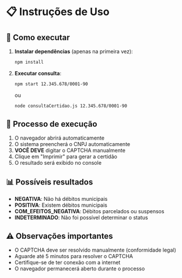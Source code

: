 # 📋 Instruções de Uso

## 🚀 Como executar

1. **Instalar dependências** (apenas na primeira vez):
   ```bash
   npm install
   ```

2. **Executar consulta**:
   ```bash
   npm start 12.345.678/0001-90
   ```
   ou
   ```bash
   node consultaCertidao.js 12.345.678/0001-90
   ```

## 🔄 Processo de execução

1. O navegador abrirá automaticamente
2. O sistema preencherá o CNPJ automaticamente
3. **VOCÊ DEVE** digitar o CAPTCHA manualmente
4. Clique em "Imprimir" para gerar a certidão
5. O resultado será exibido no console

## 📊 Possíveis resultados

- **NEGATIVA**: Não há débitos municipais
- **POSITIVA**: Existem débitos municipais  
- **COM_EFEITOS_NEGATIVA**: Débitos parcelados ou suspensos
- **INDETERMINADO**: Não foi possível determinar o status

## ⚠️ Observações importantes

- O CAPTCHA deve ser resolvido manualmente (conformidade legal)
- Aguarde até 5 minutos para resolver o CAPTCHA
- Certifique-se de ter conexão com a internet
- O navegador permanecerá aberto durante o processo